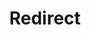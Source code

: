 ﻿---
layout: src/layouts/Redirect.astro
title: Redirect
redirect: /docs/packaging-applications/create-packages/octopack/troubleshooting-octopack
pubDate:  2023-01-01
navSearch: false
navSitemap: false
navMenu: false
---
